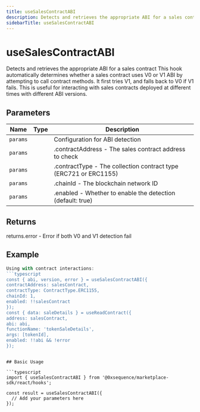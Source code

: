 ```yaml
---
title: useSalesContractABI
description: Detects and retrieves the appropriate ABI for a sales contract This hook automatically determines whether a sales contract uses V0 or V1 ABI by attempting to call contract methods. It first tries V1, and falls back to V0 if V1 fails. This is useful for interacting with sales contracts deployed at different times with different ABI versions.
sidebarTitle: useSalesContractABI
---
```


# useSalesContractABI

Detects and retrieves the appropriate ABI for a sales contract This hook automatically determines whether a sales contract uses V0 or V1 ABI by attempting to call contract methods. It first tries V1, and falls back to V0 if V1 fails. This is useful for interacting with sales contracts deployed at different times with different ABI versions.

## Parameters

| Name | Type | Description |
|------|------|-------------|
| `params` |  | Configuration for ABI detection |
| `params` |  | .contractAddress - The sales contract address to check |
| `params` |  | .contractType - The collection contract type (ERC721 or ERC1155) |
| `params` |  | .chainId - The blockchain network ID |
| `params` |  | .enabled - Whether to enable the detection (default: true) |

## Returns

returns.error - Error if both V0 and V1 detection fail

## Example

```typescript
Using with contract interactions:
```typescript
const { abi, version, error } = useSalesContractABI({
contractAddress: salesContract,
contractType: ContractType.ERC1155,
chainId: 1,
enabled: !!salesContract
});
const { data: saleDetails } = useReadContract({
address: salesContract,
abi: abi,
functionName: 'tokenSaleDetails',
args: [tokenId],
enabled: !!abi && !error
});
```
```

## Basic Usage

```typescript
import { useSalesContractABI } from '@0xsequence/marketplace-sdk/react/hooks';

const result = useSalesContractABI({
  // Add your parameters here
});
```

